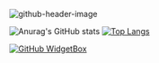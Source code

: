 ![github-header-image](https://user-images.githubusercontent.com/69795132/175813537-9153a9d9-598d-4c7c-951e-1b539e46d992.png)

![Anurag's GitHub stats](https://github-readme-stats.vercel.app/api?username=9Kritsada&hide=contribs,prs)
[![Top Langs](https://github-readme-stats.vercel.app/api/top-langs/?username=9Kritsada&layout=compact)](https://github.com/anuraghazra/github-readme-stats)

[![GitHub WidgetBox](https://github-widgetbox.vercel.app/api/profile?username=9Kritsada&data=followers,repositories,stars,commits)](https://github.com/Jurredr/github-widgetbox)

